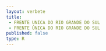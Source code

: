 ```yaml
---
layout: verbete
title:
 - FRENTE UNICA DO RIO GRANDE DO SUL
 - FRENTE ÚNICA DO RIO GRANDE DO SUL
published: false
type: R
---
```


